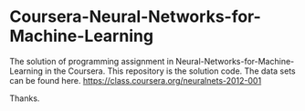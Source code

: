 # Coursera-Neural-Networks-for-Machine-Learning
 The solution of programming assignment in Neural-Networks-for-Machine-Learning in the Coursera. This repository is the solution code.
 The data sets can be found here. https://class.coursera.org/neuralnets-2012-001
 
 Thanks.
 

